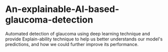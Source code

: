 # An-explainable-AI-based-glaucoma-detection
Automated detection of glaucoma using deep learning technique and provide Explain-ability technique to help us better understands our model's predictions, and how we could further improve its performance.
